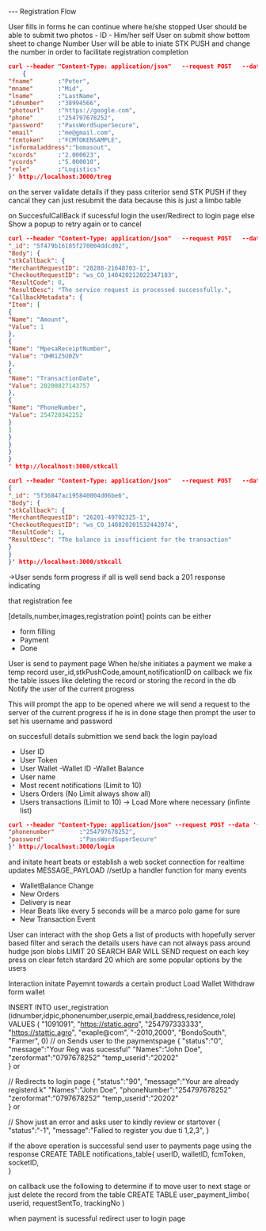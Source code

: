 --- Registration Flow

User fills in forms he can continue where he/she stopped 
User should be able to submit two photos 
    - ID 
    - Him/her self
User on submit show bottom sheet to change Number
User will be able to iniate STK PUSH and change the number in order to facilitate registration completion
```json
curl --header "Content-Type: application/json"   --request POST   --data '
    {
"fname"       :"Peter",    
"mname"       :"Mid",
"lname"       :"LastName",
"idnumber"    :"38994566",  
"photourl"    :"https://google.com",
"phone"       :"254797678252", 
"password"    :"PassWordSuperSecure",
"email"       :"me@gmail.com", 
"fcmtoken"    :"FCMTOKENSAMPLE", 
"informaladdress":"bomasout", 
"xcords"      :"2.000023", 
"ycords"      :"5.000010",  
"role"        :"Logistics"
}' http://localhost:3000/treg

```
on the server validate details if they pass criterior
 send STK PUSH 
if they cancal they can just resubmit the data because this is just a limbo table

on SuccesfulCallBack if sucessful login the user/Redirect to login page
else Show a popup to retry again or to cancel

```json
curl --header "Content-Type: application/json"   --request POST   --data '{
"_id": "5f479b16185f270004ddcd02",
"Body": {
"stkCallback": {
"MerchantRequestID": "28288-21648703-1",
"CheckoutRequestID": "ws_CO_140420212022347183",
"ResultCode": 0,
"ResultDesc": "The service request is processed successfully.",
"CallbackMetadata": {
"Item": [
{
"Name": "Amount",
"Value": 1
},
{
"Name": "MpesaReceiptNumber",
"Value": "OHR1Z5U0ZV"
},
{
"Name": "TransactionDate",
"Value": 20200827143757
},
{
"Name": "PhoneNumber",
"Value": 254720342252
}
]
}
}
}
}
' http://localhost:3000/stkcall

```



```json
curl --header "Content-Type: application/json"   --request POST   --data '
{
"_id": "5f36847ac195840004d06be6",
"Body": {
"stkCallback": {
"MerchantRequestID": "26201-49702325-1",
"CheckoutRequestID": "ws_CO_140820201532442074",
"ResultCode": 1,
"ResultDesc": "The balance is insufficient for the transaction"
}
}
}' http://localhost:3000/stkcall

```






->User sends form progress if all is well 
send back a 201 response indicating

that registration fee

[details,number,images,registration point]
points can be either 
- form filling
- Payment 
- Done

User is send to payment page
When he/she initiates a payment we make a temp record
user_id,stkPushCode,amount,notificationID
on callback we fix the table issues like deleting the record or storing the record in the db\
Notify the user of the current progress


This will prompt the app to be opened where we will send a request to the server of the current progress
if he is in done stage then prompt the user to set his username
and password


on succesfull details submittion we send back the 
login payload
- User ID
- User Token
- User Wallet
    -Wallet ID
    -Wallet Balance
- User name
- Most recent notifications (Limit to 10)
- Users Orders (No Limit always show all)
- Users transactions (Limit to 10) -> Load More where necessary (infinte list)

```json
curl --header "Content-Type: application/json" --request POST --data '{
"phonenumber"       :"254797678252", 
"password"          :"PassWordSuperSecure"
}' http://localhost:3000/login

```

and initate heart beats or establish a web socket connection for realtime updates
MESSAGE_PAYLOAD 
//setUp a handler function for many events
- WalletBalance Change
- New Orders
- Delivery is near
- Hear Beats like every 5 seconds will be a marco polo game for sure
- New Transaction Event

User can interact with the shop
Gets a list of products with hopefully server based filter
and serach the details users have can not always pass around hudge json blobs
LIMIT 20
SEARCH BAR WILL SEND request on each key press
on clear fetch stardard 20 which are some popular options by the users



Interaction 
initate Payemnt towards a certain product
Load Wallet
Withdraw form wallet



INSERT INTO user_registration (idnumber,idpic,phonenumber,userpic,email,baddress,residence,role)
VALUES (
"1091091",
"https://static.agro",
"254797333333",
"https://stattic.agro",
"exaple@com",
"-2010,2000",
"BondoSouth",
"Farmer",
0)
// on Sends user to the paymentspage
{
    "status":"0",
    "message":"Your Reg was sucessful"
    "Names":"John Doe",
    "zeroformat":"0797678252"
    "temp_userid":"20202"    
}
 or

// Redirects to login page
{
    "status":"90",
    "message":"Your are already registerd k"
    "Names":"John Doe",
    "phoneNumber":"254797678252"
    "zeroformat":"0797678252"
    "temp_userid":"20202"    
} or

// Show just an error and asks user to kindly review or startover
{
    "status":"-1",
    "message":"Falied to register you due ti 1,2,3",
}


if the above operation is successful 
send user to payments page using the response
CREATE TABLE notifications_table{
    userID,
    walletID,
    fcmToken,
    socketID,    
}

on callback use the following to determine if to move user to next stage
or just delete the record from the table
CREATE TABLE user_payment_limbo(
    userid,
    requestSentTo,
    trackingNo
)

when payment is sucessful redirect  user to login page


